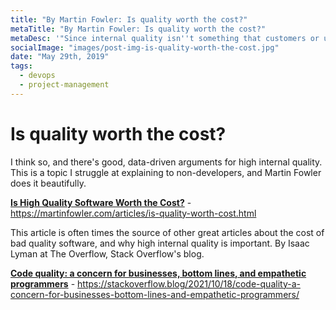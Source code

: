 ```yaml
---
title: "By Martin Fowler: Is quality worth the cost?"
metaTitle: "By Martin Fowler: Is quality worth the cost?"
metaDesc: '"Since internal quality isn''t something that customers or users can see - does it matter?". A wonderful take on quality software, and why it matters, by Martin Fowler.'
socialImage: "images/post-img-is-quality-worth-the-cost.jpg"
date: "May 29th, 2019"
tags:
  - devops
  - project-management
---
```


# Is quality worth the cost?

I think so, and there's good, data-driven arguments for high internal quality. This is a topic I struggle at explaining to non-developers, and Martin Fowler does it beautifully.

**[Is High Quality Software Worth the Cost?](https://martinfowler.com/articles/is-quality-worth-cost.html)** - https://martinfowler.com/articles/is-quality-worth-cost.html

This article is often times the source of other great articles about the cost of bad quality software, and why high internal quality is important. By Isaac Lyman at The Overflow, Stack Overflow's blog.

**[Code quality: a concern for businesses, bottom lines, and empathetic programmers](https://stackoverflow.blog/2021/10/18/code-quality-a-concern-for-businesses-bottom-lines-and-empathetic-programmers/)** - https://stackoverflow.blog/2021/10/18/code-quality-a-concern-for-businesses-bottom-lines-and-empathetic-programmers/
